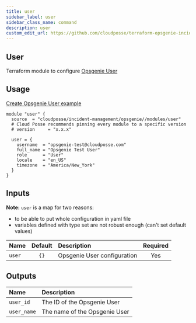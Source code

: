 ```yaml
---
title: user
sidebar_label: user
sidebar_class_name: command
description: user
custom_edit_url: https://github.com/cloudposse/terraform-opsgenie-incident-management/blob/main/modules/user/README.md
---
```


## User

Terraform module to configure [Opsgenie User](https://registry.terraform.io/providers/opsgenie/opsgenie/latest/docs/resources/user)


## Usage

[Create Opsgenie User example](https://github.com/cloudposse/terraform-opsgenie-incident-management/tree/main/modules/user/../../examples/user)

```hcl
module "user" {
  source  = "cloudposse/incident-management/opsgenie//modules/user"
  # Cloud Posse recommends pinning every module to a specific version
  # version     = "x.x.x"

  user = {
    username  = "opsgenie-test@cloudposse.com"
    full_name = "Opsgenie Test User"
    role      = "User"
    locale    = "en_US"
    timezone  = "America/New_York"
  }
}
```

## Inputs

**Note:** `user` is a map for two reasons: 
- to be able to put whole configuration in yaml file
- variables defined with type set are not robust enough (can't set default values)

|  Name                          |  Default                          |  Description                                                                                                                    | Required |
|:-------------------------------|:---------------------------------:|:--------------------------------------------------------------------------------------------------------------------------------|:--------:|
| `user`                         | `{}`                              | Opsgenie User configuration                                                                              | Yes      |


## Outputs

| Name                        | Description                              |
|:----------------------------|:-----------------------------------------|
| `user_id`                   | The ID of the Opsgenie User              |
| `user_name`                 | The name of the Opsgenie User            |

